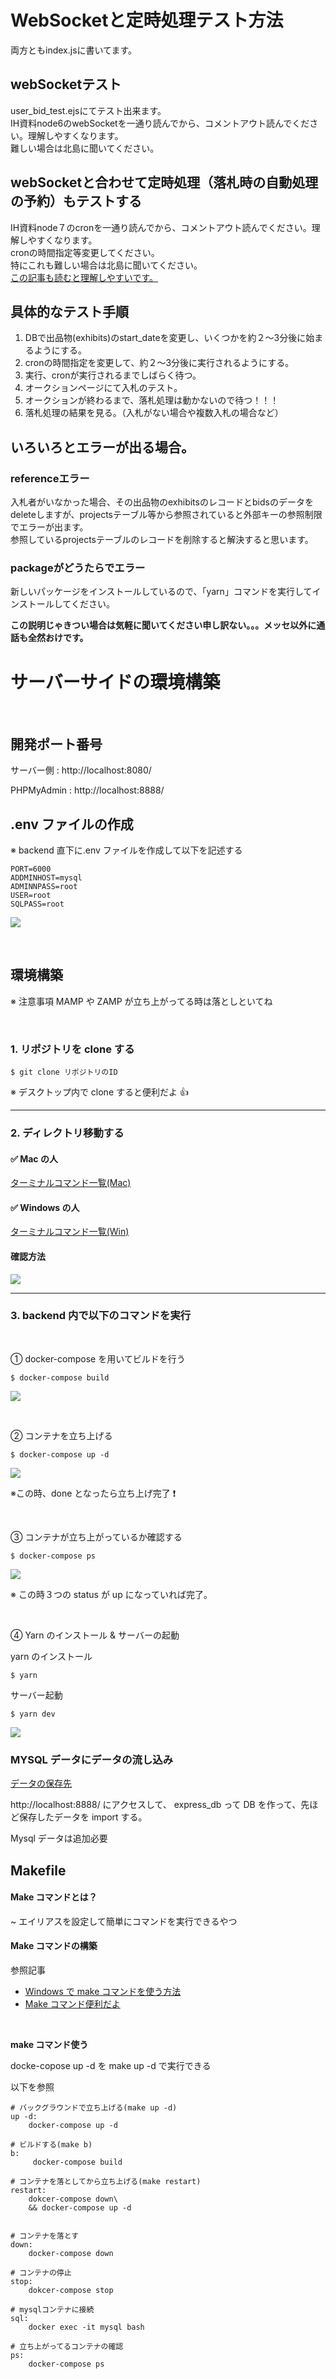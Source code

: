 # WebSocketと定時処理テスト方法
両方ともindex.jsに書いてます。
## webSocketテスト
user_bid_test.ejsにてテスト出来ます。</br>
IH資料node6のwebSocketを一通り読んでから、コメントアウト読んでください。理解しやすくなります。</br>
難しい場合は北島に聞いてください。
</br>
## webSocketと合わせて定時処理（落札時の自動処理の予約）もテストする
IH資料node７のcronを一通り読んでから、コメントアウト読んでください。理解しやすくなります。</br>
cronの時間指定等変更してください。</br>
特にこれも難しい場合は北島に聞いてください。</br>
[この記事も読むと理解しやすいです。](https://qiita.com/katsukii/items/d5f90a6e4592d1414f99)</br>

## 具体的なテスト手順
1. DBで出品物(exhibits)のstart_dateを変更し、いくつかを約２～3分後に始まるようにする。
2. cronの時間指定を変更して、約２～3分後に実行されるようにする。
3. 実行、cronが実行されるまでしばらく待つ。
4. オークションページにて入札のテスト。
5. オークションが終わるまで、落札処理は動かないので待つ！！！
6. 落札処理の結果を見る。（入札がない場合や複数入札の場合など）

## いろいろとエラーが出る場合。
### referenceエラー
入札者がいなかった場合、その出品物のexhibitsのレコードとbidsのデータをdeleteしますが、projectsテーブル等から参照されていると外部キーの参照制限でエラーが出ます。<br />参照しているprojectsテーブルのレコードを削除すると解決すると思います。

### packageがどうたらでエラー
新しいパッケージをインストールしているので、「yarn」コマンドを実行してインストールしてください。

**この説明じゃきつい場合は気軽に聞いてください申し訳ない。。。メッセ以外に通話も全然おけです。**
# サーバーサイドの環境構築

</br>

## 開発ポート番号

サーバー側 : http://localhost:8080/

PHPMyAdmin : http://localhost:8888/
</br>

## .env ファイルの作成

※ backend 直下に.env ファイルを作成して以下を記述する

```
PORT=6000
ADDMINHOST=mysql
ADMINNPASS=root
USER=root
SQLPASS=root
```

![](https://i.imgur.com/e9jsTRt.png)

</br>

## 環境構築

※ 注意事項 MAMP や ZAMP が立ち上がってる時は落としといてね

</br>

### 1. リポジトリを clone する

```
$ git clone リポジトリのID
```

※ デスクトップ内で clone すると便利だよ 👍

---

### 2. ディレクトリ移動する

#### ✅ Mac の人

[ターミナルコマンド一覧(Mac)](https://qiita.com/ryouzi/items/f9dee1540a04a0bfb9a3)

#### ✅ Windows の人

[ターミナルコマンド一覧(Win)](https://eng-entrance.com/windows-command-cd)

#### 確認方法

![](https://i.imgur.com/UjXQNKK.png)

---

### 3. backend 内で以下のコマンドを実行

</br>

① docker-compose を用いてビルドを行う

```
$ docker-compose build
```

![](https://i.imgur.com/XmAcHrb.png)

</br>

② コンテナを立ち上げる

```
$ docker-compose up -d
```

![](https://i.imgur.com/hihncNZ.png)

※この時、done となったら立ち上げ完了 ❗️

</br>

③ コンテナが立ち上がっているか確認する

```
$ docker-compose ps
```

![](https://i.imgur.com/bxhO7WD.png)

※ この時３つの status が up になっていれば完了。

</br>

④ Yarn のインストール & サーバーの起動

yarn のインストール

```
$ yarn
```

サーバー起動

```
$ yarn dev
```

![](https://i.imgur.com/SbdcDux.png)

### MYSQL データにデータの流し込み

[データの保存先](https://drive.google.com/drive/folders/1zFX03jUdipY5NImJCsc3L4PNUIjZtNi4)

http://localhost:8888/ にアクセスして、
express_db って DB を作って、先ほど保存したデータを import する。

Mysql データは追加必要

## Makefile

#### Make コマンドとは？

~ エイリアスを設定して簡単にコマンドを実行できるやつ
</br>

#### Make コマンドの構築

参照記事

- [Windows で make コマンドを使う方法](https://qiita.com/carax2/items/f501f44a8d44e3fd6987)
- [Make コマンド便利だよ](https://bluebirdofoz.hatenablog.com/entry/2019/10/24/221517)

</br>

**make コマンド使う**

docke-copose up -d を make up -d で実行できる

以下を参照

```mediawiki=
# バックグラウンドで立ち上げる(make up -d)
up -d:
    docker-compose up -d

# ビルドする(make b)
b:
     docker-compose build

# コンテナを落としてから立ち上げる(make restart)
restart:
    dokcer-compose down\
    && docker-compose up -d


# コンテナを落とす
down:
    docker-compose down

# コンテナの停止
stop:
    dokcer-compose stop

# mysqlコンテナに接続
sql:
    docker exec -it mysql bash

# 立ち上がってるコンテナの確認
ps:
    docker-compose ps
```
